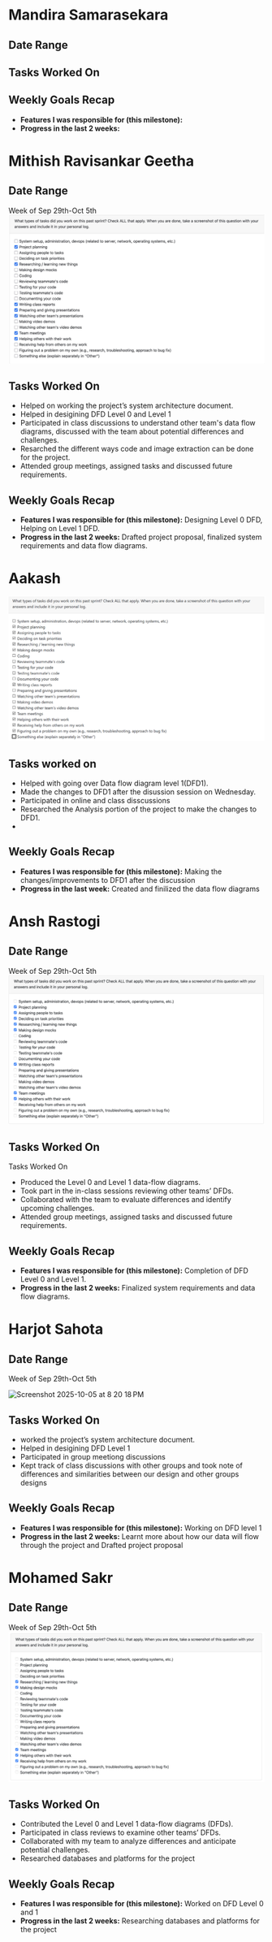 # Mandira Samarasekara

## Date Range

## Tasks Worked On

## Weekly Goals Recap

- **Features I was responsible for (this milestone):**
- **Progress in the last 2 weeks:**

# Mithish Ravisankar Geetha

## Date Range

Week of Sep 29th-Oct 5th
![Mithish Peer Eval SS](images/MithishWeek5.jpg)

## Tasks Worked On

- Helped on working the project’s system architecture document.
- Helped in desigining DFD Level 0 and Level 1
- Participated in class discussions to understand other team's data flow diagrams, discussed with the team about potential differences and challenges.
- Resarched the different ways code and image extraction can be done for the project.
- Attended group meetings, assigned tasks and discussed future requirements.

## Weekly Goals Recap

- **Features I was responsible for (this milestone):** Designing Level 0 DFD, Helping on Level 1 DFD.
- **Progress in the last 2 weeks:** Drafted project proposal, finalized system requirements and data flow diagrams.

# Aakash 
![Aakash Peer Eval SS](images/aakash-w5.png)
## Tasks worked on
- Helped with going over Data flow diagram level 1(DFD1).
- Made the changes to DFD1 after the disussion session on Wednesday. 
- Participated in online and class disscussions
- Researched the Analysis portion of the project to make the changes to DFD1.
- 
## Weekly Goals Recap

- **Features I was responsible for (this milestone):**  Making the changes/improvements to DFD1 after the discussion
- **Progress in the last week:** Created and finilized the data flow diagrams


# Ansh Rastogi

## Date Range

Week of Sep 29th-Oct 5th
![Ansh Rastogi Peer Eval SS](images/AnshRastogi_PeerEval_SS_W4.png)

## Tasks Worked On

Tasks Worked On

- Produced the Level 0 and Level 1 data-flow diagrams.
- Took part in the in-class sessions reviewing other teams’ DFDs.
- Collaborated with the team to evaluate differences and identify upcoming challenges.
- Attended group meetings, assigned tasks and discussed future requirements.

## Weekly Goals Recap

- **Features I was responsible for (this milestone):** Completion of DFD Level 0 and Level 1.
- **Progress in the last 2 weeks:** Finalized system requirements and data flow diagrams.

# Harjot Sahota

## Date Range
Week of Sep 29th-Oct 5th

<img width="1072" height="626" alt="Screenshot 2025-10-05 at 8 20 18 PM" src="https://github.com/user-attachments/assets/5725e5e1-f31d-468f-94d9-24814474d18c" />

## Tasks Worked On
- worked the project’s system architecture document.
- Helped in desigining DFD Level 1
- Participated in group meetiong discussions 
- Kept track of class discussions with other groups and took note of differences and similarities between our design and other groups designs

## Weekly Goals Recap

- **Features I was responsible for (this milestone):** Working on DFD level 1
- **Progress in the last 2 weeks:** Learnt more about how our data will flow through the project and Drafted project proposal
  
# Mohamed Sakr

## Date Range

Week of Sep 29th-Oct 5th
![Mohamed's Peer Eval SS](images/MohamedSakrW5.png)

## Tasks Worked On

- Contributed the Level 0 and Level 1 data-flow diagrams (DFDs).
- Participated in class reviews to examine other teams’ DFDs.
- Collaborated with my team to analyze differences and anticipate potential challenges.
- Researched databases and platforms for the project

## Weekly Goals Recap

- **Features I was responsible for (this milestone):** Worked on DFD Level 0 and 1
- **Progress in the last 2 weeks:** Researching databases and platforms for the project
